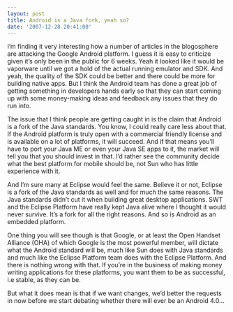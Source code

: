 ```yaml
---
layout: post
title: Android is a Java fork, yeah so?
date: '2007-12-28 20:41:00'
---
```



I’m finding it very interesting how a number of articles in the blogosphere are attacking the Google Android platform. I guess it is easy to criticize given it’s only been in the public for 6 weeks. Yeah it looked like it would be vaporware until we got a hold of the actual running emulator and SDK. And yeah, the quality of the SDK could be better and there could be more for building native apps. But I think the Android team has done a great job of getting something in developers hands early so that they can start coming up with some money-making ideas and feedback any issues that they do run into.

The issue that I think people are getting caught in is the claim that Android is a fork of the Java standards. You know, I could really care less about that. If the Android platform is truly open with a commercial friendly license and is available on a lot of platforms, it will succeed. And if that means you’ll have to port your Java ME or even your Java SE apps to it, the market will tell you that you should invest in that. I’d rather see the community decide what the best platform for mobile should be, not Sun who has little experience with it.

And I’m sure many at Eclipse would feel the same. Believe it or not, Eclipse is a fork of the Java standards as well and for much the same reasons. The Java standards didn’t cut it when building great desktop applications. SWT and the Eclipse Platform have really kept Java alive where I thought it would never survive. It’s a fork for all the right reasons. And so is Android as an embedded platform.

One thing you will see though is that Google, or at least the Open Handset Alliance (OHA) of which Google is the most powerful member, will dictate what the Android standard will be, much like Sun does with Java standards and much like the Eclipse Platform team does with the Eclipse Platform. And there is nothing wrong with that. If you’re in the business of making money writing applications for these platforms, you want them to be as successful, i.e stable, as they can be.

But what it does mean is that if we want changes, we’d better the requests in now before we start debating whether there will ever be an Android 4.0…


